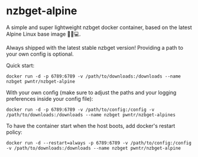 # nzbget-alpine
A simple and super lightweight nzbget docker container, based on the latest Alpine Linux base image 🐧🐋💻.

Always shipped with the latest stable nzbget version! Providing a path to your own config is optional.

Quick start:
```shell
docker run -d -p 6789:6789 -v /path/to/downloads:/downloads --name nzbget pwntr/nzbget-alpine
```

With your own config (make sure to adjust the paths and your logging preferences inside your config file):
```shell
docker run -d -p 6789:6789 -v /path/to/config:/config -v /path/to/downloads:/downloads --name nzbget pwntr/nzbget-alpines
```

To have the container start when the host boots, add docker's restart policy:
```shell
docker run -d --restart=always -p 6789:6789 -v /path/to/config:/config -v /path/to/downloads:/downloads --name nzbget pwntr/nzbget-alpine
```
